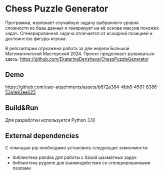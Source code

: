 # Chess Puzzle Generator
Программа, извлекает случайную задачу выбранного уровня сложности из базы данных и генерирует на её основе массив похожих задач.
Сгенерированная задача отличается от исходной позицией и достоинство фигуры игрока.

В репозитории отркажена работа за две недели Большой Математической Мастерской 2024. Проект продолжает развиваться здесь: https://github.com/EkaterinaDerisheva/ChessPuzzleGenerator

## Demo
https://github.com/user-attachments/assets/b872a384-4bb8-4501-8386-53a1e93ee025

## Build&Run
Для разработки используется Python 3.10

## External dependencies
С помощью pip необходимо установить следующие зависимости:
* библиотека pandas для работы с базой шахматных задач
* библиотека pygame для взаимодействия со сгенерированными пазлами
